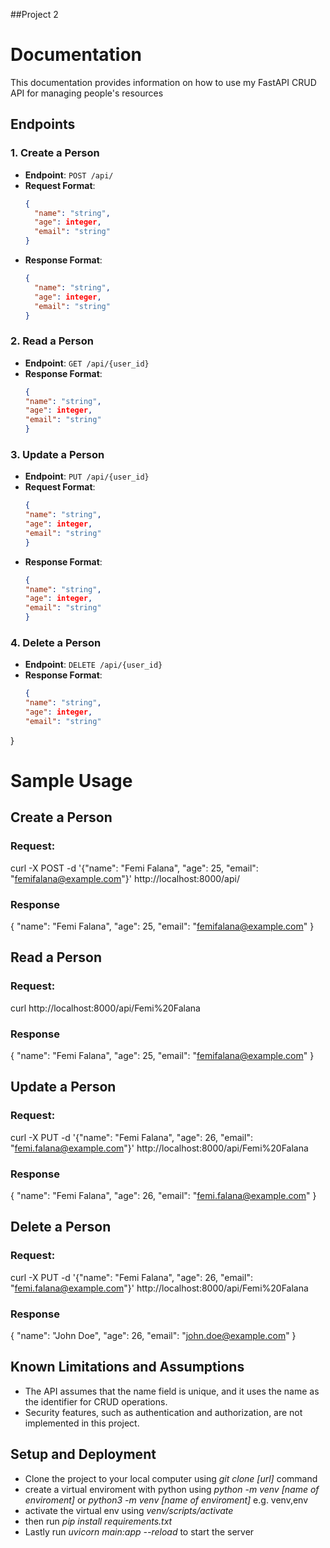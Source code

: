 ##Project 2

#  Documentation
This documentation provides information on how to use my FastAPI CRUD API for managing people's resources

## Endpoints

### 1. Create a Person

- **Endpoint**: `POST /api/`
- **Request Format**:
  ```json
  {
    "name": "string",
    "age": integer,
    "email": "string"
  }
- **Response Format**:
  ```json
  {
    "name": "string",
    "age": integer,
    "email": "string"
  }

### 2. Read a Person

- **Endpoint**: `GET /api/{user_id}`
- **Response Format**:
  ```json
  {
  "name": "string",
  "age": integer,
  "email": "string"
  }

### 3. Update a Person

- **Endpoint**: `PUT /api/{user_id}`
- **Request Format**:
  ```json
  {
  "name": "string",
  "age": integer,
  "email": "string"
  }
- **Response Format**:
  ```json
  {
  "name": "string",
  "age": integer,
  "email": "string"
  }

### 4. Delete a Person

- **Endpoint**: `DELETE /api/{user_id}`
- **Response Format**:
  ```json
  {
  "name": "string",
  "age": integer,
  "email": "string"
}

# Sample Usage

## Create a Person
### Request:
curl -X POST -d '{"name": "Femi Falana", "age": 25, "email": "femifalana@example.com"}' http://localhost:8000/api/
### Response
{
  "name": "Femi Falana",
  "age": 25,
  "email": "femifalana@example.com"
}

## Read a Person
### Request:
curl http://localhost:8000/api/Femi%20Falana
### Response
{
  "name": "Femi Falana",
  "age": 25,
  "email": "femifalana@example.com"
}

## Update a Person
### Request:
curl -X PUT -d '{"name": "Femi Falana", "age": 26, "email": "femi.falana@example.com"}' http://localhost:8000/api/Femi%20Falana
### Response
{
  "name": "Femi Falana",
  "age": 26,
  "email": "femi.falana@example.com"
}

## Delete a Person
### Request:
curl -X PUT -d '{"name": "Femi Falana", "age": 26, "email": "femi.falana@example.com"}' http://localhost:8000/api/Femi%20Falana
### Response
{
  "name": "John Doe",
  "age": 26,
  "email": "john.doe@example.com"
}



## Known Limitations and Assumptions
* The API assumes that the name field is unique, and it uses the name as the identifier for CRUD operations.
* Security features, such as authentication and authorization, are not implemented in this project.

## Setup and Deployment
- Clone the project to your local computer using *git clone [url]* command
- create a virtual enviroment with python using *python -m venv [name of enviroment]* or *python3 -m venv [name of enviroment]* e.g. venv,env
- activate the virtual env using *venv/scripts/activate*
- then run *pip install requirements.txt*
- Lastly run *uvicorn main:app --reload* to start the server


